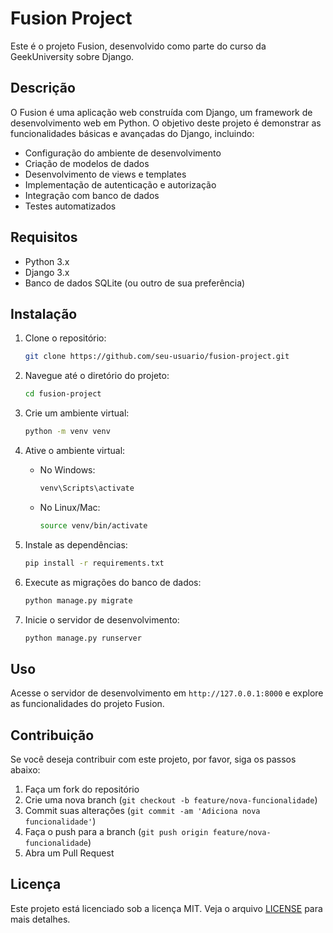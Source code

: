 # Fusion Project

Este é o projeto Fusion, desenvolvido como parte do curso da GeekUniversity sobre Django.

## Descrição

O Fusion é uma aplicação web construída com Django, um framework de desenvolvimento web em Python. O objetivo deste projeto é demonstrar as funcionalidades básicas e avançadas do Django, incluindo:

- Configuração do ambiente de desenvolvimento
- Criação de modelos de dados
- Desenvolvimento de views e templates
- Implementação de autenticação e autorização
- Integração com banco de dados
- Testes automatizados

## Requisitos

- Python 3.x
- Django 3.x
- Banco de dados SQLite (ou outro de sua preferência)

## Instalação

1. Clone o repositório:

    ```bash
    git clone https://github.com/seu-usuario/fusion-project.git
    ```

2. Navegue até o diretório do projeto:

    ```bash
    cd fusion-project
    ```

3. Crie um ambiente virtual:

    ```bash
    python -m venv venv
    ```

4. Ative o ambiente virtual:

    - No Windows:
      ```bash
      venv\Scripts\activate
      ```
    - No Linux/Mac:
      ```bash
      source venv/bin/activate
      ```

5. Instale as dependências:

    ```bash
    pip install -r requirements.txt
    ```

6. Execute as migrações do banco de dados:

    ```bash
    python manage.py migrate
    ```

7. Inicie o servidor de desenvolvimento:

    ```bash
    python manage.py runserver
    ```

## Uso

Acesse o servidor de desenvolvimento em `http://127.0.0.1:8000` e explore as funcionalidades do projeto Fusion.

## Contribuição

Se você deseja contribuir com este projeto, por favor, siga os passos abaixo:

1. Faça um fork do repositório
2. Crie uma nova branch (`git checkout -b feature/nova-funcionalidade`)
3. Commit suas alterações (`git commit -am 'Adiciona nova funcionalidade'`)
4. Faça o push para a branch (`git push origin feature/nova-funcionalidade`)
5. Abra um Pull Request

## Licença

Este projeto está licenciado sob a licença MIT. Veja o arquivo [LICENSE](LICENSE) para mais detalhes.